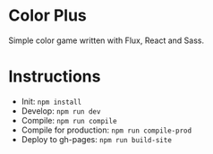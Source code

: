 Color Plus
==============================
Simple color game written with Flux, React and Sass.


Instructions
==============================
- Init: `npm install`
- Develop: `npm run dev`
- Compile: `npm run compile`
- Compile for production: `npm run compile-prod`
- Deploy to gh-pages: `npm run build-site`
